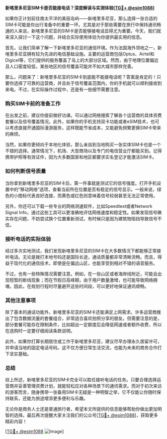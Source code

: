 **新喀里多尼亚SIM卡是否能接电话？深度解读与实测体验[[TG💪+ @esim1088](https://t.me/s/esim1088)]**

如果你正计划前往南太平洋的美丽岛屿——新喀里多尼亚，那么选择一张合适的SIM卡可能是你出行准备中的重要一环。尤其是对于那些需要在旅行中保持通讯畅通的人来说，新喀里多尼亚的SIM卡是否能够接电话显得尤为重要。今天，我们就来深入探讨一下这个问题，并结合实际使用体验为你提供最实用的信息。

首先，让我们简单了解一下新喀里多尼亚的通信环境。作为法国海外领地之一，新喀里多尼亚拥有较为先进的电信基础设施。主要的运营商包括Optus、Airtel和Digicel等，它们提供的服务覆盖了岛上的大部分区域。然而，由于地理位置偏远且人口密度较低，某些地区的信号覆盖可能并不如大城市那样完善。

那么，问题来了：新喀里多尼亚的SIM卡到底能不能接电话呢？答案是肯定的！只要你选择了可靠的运营商，并且处于信号覆盖范围内，你的手机就可以顺利接收到来电。不过，在实际操作过程中，还是有一些细节需要注意。

### **购买SIM卡前的准备工作**

在出发之前，建议你提前做好功课。可以通过网络搜索了解各个运营商的具体资费套餐以及信号覆盖情况。此外，如果你的手机支持双卡功能或者eSIM技术，也可以考虑直接开通国际漫游服务，这样既能节省成本，又能避免频繁更换SIM卡带来的麻烦。

当然，如果你更倾向于本地化体验，那么亲自到当地购买一张实体SIM卡也是一个不错的选择。通常情况下，机场、大型商场以及专门的电信营业厅都能买到。记得携带护照等有效证件，因为大多数国家和地区都要求实名登记才能激活SIM卡。

### **如何判断信号质量**

当你拿到新喀里多尼亚的SIM卡后，第一件事就是测试它的信号强度。打开手机设置中的“移动网络”选项，查看当前所在位置是否有稳定的信号显示。一般来说，绿色的小图标代表良好连接，而黄色或红色则意味着信号较弱甚至无法正常使用。

另外，你还可以下载一些专业的网络测速软件，比如Speedtest或者Network Signal Info，通过这些工具可以更准确地评估网络速度和稳定性。如果发现信号确实存在问题，不妨尝试换个位置重新测试，有时候只是因为建筑物阻挡导致信号不佳。

### **接听电话的实际体验**

经过多次实地测试，我们发现新喀里多尼亚的SIM卡在大多数情况下都能够正常接听电话。无论是拨打本地号码还是国际长途，通话质量都非常清晰流畅。而且，得益于现代化的通信技术，即使是在偏远山区，也能享受到相对不错的语音服务。

不过，也有一些特殊情况需要注意。例如，在一些山区或者海岸线附近，可能会出现短暂的断线现象；而在节假日高峰期，由于用户数量激增，也可能导致网络拥堵。因此，在规划行程时尽量避开这些时间段，可以更好地保证通讯顺畅。

### **其他注意事项**

除了基本的通话功能外，新喀里多尼亚的SIM卡还能满足上网需求。许多运营商推出了包含数据流量的套餐组合，非常适合喜欢拍照分享的朋友。但需要注意的是，部分套餐可能存在限制条件，比如超出一定额度后会降低网速或者额外收费，所以在选购时一定要仔细阅读条款说明。

此外，如果你打算长期居住或工作于新喀里多尼亚，建议尽早办理永久居留许可，并申请当地的固定电话号码。这不仅方便日常生活交流，也能为未来的商务合作打下坚实基础。

### **总结**

综上所述，新喀里多尼亚的SIM卡完全可以胜任接听电话的任务。只要合理选择运营商并妥善管理资费计划，就能轻松应对各种场景下的通讯需求。而对于初次来访的游客而言，随身携带一张备用SIM卡无疑是一种明智之举，它不仅能让你随时保持联系，还能为旅途增添更多便利与乐趣。

无论你是商务人士还是普通旅行者，希望本文所提供的信息能够帮助你做出更加明智的选择。最后再次提醒大家关注我们的公众号[[TG💪+ @esim1088](https://t.me/s/esim1088)]，获取更多精彩内容！

[[TG💪+ @esim1088](https://t.me/s/esim1088) ![Image](https://i.postimg.cc/4NQfJmqS/Snipaste-2025-05-13-00-14-12.png)]